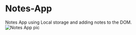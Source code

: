 # Notes-App
Notes App using Local storage and adding notes to the DOM.
![Notes App pic](https://user-images.githubusercontent.com/94161006/170946420-23585a76-0777-411d-a8b6-5b0964608efe.jpg)
